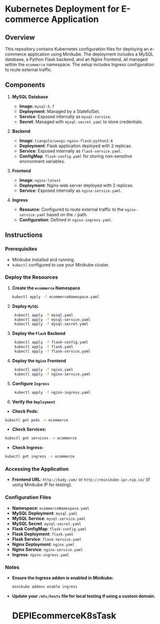 # Kubernetes Deployment for E-commerce Application

## Overview

This repository contains Kubernetes configuration files for deploying an e-commerce application using Minikube. The deployment includes a MySQL database, a Python Flask backend, and an Nginx frontend, all managed within the `ecommerce` namespace. The setup includes Ingress configuration to route external traffic.

## Components

1. **MySQL Database**
   - **Image**: `mysql:5.7`
   - **Deployment**: Managed by a StatefulSet.
   - **Service**: Exposed internally as `mysql-service`.
   - **Secret**: Managed with `mysql-secret.yaml` to store credentials.

2. **Backend**
   - **Image**: `tiangolo/uwsgi-nginx-flask:python3.8`
   - **Deployment**: Flask application deployed with 2 replicas.
   - **Service**: Exposed internally as `flask-service.yaml`.
   - **ConfigMap**: `flask-config.yaml` for storing non-sensitive environment variables.

3. **Frontend**
   - **Image**: `nginx:latest`
   - **Deployment**: Nginx web server deployed with 2 replicas.
   - **Service**: Exposed internally as `nginx-service.yaml`.

4. **Ingress**
   - **Resource**: Configured to route external traffic to the `nginx-service.yaml` based on the `/` path.
   - **Configuration**: Defined in `nginx-ingress.yaml`.

## Instructions

### Prerequisites

- Minikube installed and running.
- `kubectl` configured to use your Minikube cluster.

### Deploy the Resources

1. **Create the `ecommerce` Namespace**

   ```bash
   kubectl apply -f ecommerceNamespace.yaml
   ``` 

2. **Deploy `MySQL`**

   ```bash
    kubectl apply -f mysql.yaml
    kubectl apply -f mysql-service.yaml
    kubectl apply -f mysql-secret.yaml
   ```    

3. **Deploy the `Flask` Backend**

   ```bash
    kubectl apply -f flask-config.yaml
    kubectl apply -f flask.yaml
    kubectl apply -f flask-service.yaml
   ``` 

4. **Deploy the `Nginx` Frontend**

   ```bash
    kubectl apply -f nginx.yaml
    kubectl apply -f nginx-service.yaml
   ``` 

5. **Configure `Ingress`**

   ```bash
    kubectl apply -f nginx-ingress.yaml
   ``` 

6. **Verify the `Deployment`**

- **Check Pods:**

```bash
kubectl get pods -n ecommerce
```

- **Check Services:**

```bash
kubectl get services -n ecommerce
```

- **Check Ingress:**

```bash
kubectl get ingress -n ecommerce
```

### Accessing the Application

- **Frontend URL**: `http://kady.com/` or `http://<minikube-ip>.nip.io/` (if using Minikube IP for testing).

### Configuration Files

- **Namespace**: `ecommerceNamespace.yaml`
- **MySQL Deployment**: `mysql.yaml`
- **MySQL Service**: `mysql-service.yaml`
- **MySQL Secret**: `mysql-secret.yaml`
- **Flask ConfigMap**: `flask-config.yaml`
- **Flask Deployment**: `flask.yaml`
- **Flask Service**: `flask-service.yaml`
- **Nginx Deployment**: `nginx.yaml`
- **Nginx Service**: `nginx-service.yaml`
- **Ingress**: `nginx-ingress.yaml`

### Notes

- **Ensure the Ingress addon is enabled in Minikube:**

  ```bash
  minikube addons enable ingress
  ```
- **Update your `/etc/hosts` file for local testing if using a custom domain.**


   # DEPIEcommerceK8sTask
